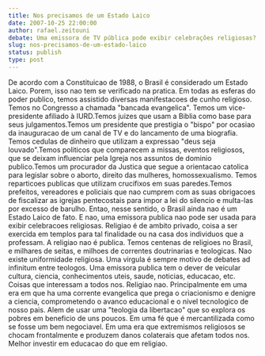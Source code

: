 ```yaml
---
title: Nos precisamos de um Estado Laico
date: 2007-10-25 22:00:00
author: rafael.zeitouni
debate: Uma emissora de TV pública pode exibir celebrações religiosas?
slug: nos-precisamos-de-um-estado-laico
status: publish 
type: post
---
```


De acordo com a Constituicao de 1988, o Brasil é considerado um Estado Laico. Porem, isso nao tem se verificado na pratica. Em todas as esferas do poder publico, temos assistido diversas manifestacoes de cunho religioso. Temos no Congresso a chamada "bancada evangelica". Temos um vice-presidente afiliado à IURD.Temos juizes que usam a Biblia como base para seus julgamentos.Temos um presidente que prestigia o "bispo" por ocasiao da inauguracao de um canal de TV e do lancamento de uma biografia. Temos cedulas de dinheiro que utilizam a expressao "deus seja louvado".Temos politicos que comparecem a missas, eventos religiosos, que se deixam influenciar pela Igreja nos assuntos de dominio publico.Temos um procurador da Justica que segue a orientacao catolica para legislar sobre o aborto, direito das mulheres, homossexualismo. Temos reparticoes publicas que utilizam crucifixos em suas paredes.Temos prefeitos, vereadores e policiais que nao cumprem com as suas obrigacoes de fiscalizar as igrejas pentecostais para impor a lei do silencio e multa-las por excesso de barulho. Entao, nesse sentido, o Brasil ainda nao é um Estado Laico de fato. E nao, uma emissora publica nao pode ser usada para exibir celebracoes religiosas. Religiao é de ambito privado, coisa a ser exercida em templos para tal finalidade ou na casa dos individuos que a professam. A religiao nao é publica. Temos centenas de religioes no Brasil, e milhares de seitas, e milhoes de correntes doutrinarias e teologicas. Nao existe uniformidade religiosa. Uma virgula é sempre motivo de debates ad infinitum entre teologos. Uma emissora publica tem o dever de veicular cultura, ciencia, conhecimentos uteis, saude, noticias, educacao, etc. Coisas que interessam a todos nos. Religiao nao. Principalmente em uma era em que ha uma corrente evangelica que prega o criacionismo e denigre a ciencia, comprometendo o avanco educacional e o nivel tecnologico de nosso pais. Alem de usar uma "teologia da libertacao" que so explora os pobres em beneficio de uns poucos. Em uma fé que é mercantilizada como se fosse um bem negociavel. Em uma era que extremismos religiosos se chocam frontalmente e produzem danos colaterais que afetam todos nos. Melhor investir em educacao do que em religiao.
